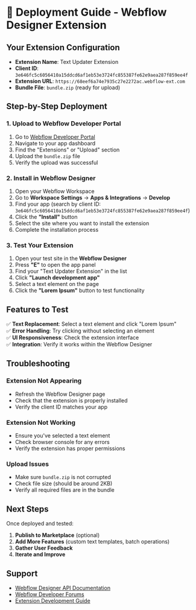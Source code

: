 # 🚀 Deployment Guide - Webflow Designer Extension

## Your Extension Configuration

- **Extension Name**: Text Updater Extension
- **Client ID**: `3e646fc5c6056410a15ddcd6af1eb53e3724fc855387fe62e9aea287f859ee4f`
- **Extension URL**: `https://68eef6a74e7935c27e2272ac.webflow-ext.com`
- **Bundle File**: `bundle.zip` (ready for upload)

## Step-by-Step Deployment

### 1. Upload to Webflow Developer Portal
1. Go to [Webflow Developer Portal](https://developers.webflow.com/)
2. Navigate to your app dashboard
3. Find the "Extensions" or "Upload" section
4. Upload the `bundle.zip` file
5. Verify the upload was successful

### 2. Install in Webflow Designer
1. Open your Webflow Workspace
2. Go to **Workspace Settings** → **Apps & Integrations** → **Develop**
3. Find your app (search by client ID: `3e646fc5c6056410a15ddcd6af1eb53e3724fc855387fe62e9aea287f859ee4f`)
4. Click the **"Install"** button
5. Select the site where you want to install the extension
6. Complete the installation process

### 3. Test Your Extension
1. Open your test site in the **Webflow Designer**
2. Press **"E"** to open the app panel
3. Find your "Text Updater Extension" in the list
4. Click **"Launch development app"**
5. Select a text element on the page
6. Click the **"Lorem Ipsum"** button to test functionality

## Features to Test

✅ **Text Replacement**: Select a text element and click "Lorem Ipsum"  
✅ **Error Handling**: Try clicking without selecting an element  
✅ **UI Responsiveness**: Check the extension interface  
✅ **Integration**: Verify it works within the Webflow Designer  

## Troubleshooting

### Extension Not Appearing
- Refresh the Webflow Designer page
- Check that the extension is properly installed
- Verify the client ID matches your app

### Extension Not Working
- Ensure you've selected a text element
- Check browser console for any errors
- Verify the extension has proper permissions

### Upload Issues
- Make sure `bundle.zip` is not corrupted
- Check file size (should be around 2KB)
- Verify all required files are in the bundle

## Next Steps

Once deployed and tested:
1. **Publish to Marketplace** (optional)
2. **Add More Features** (custom text templates, batch operations)
3. **Gather User Feedback**
4. **Iterate and Improve**

## Support

- [Webflow Designer API Documentation](https://developers.webflow.com/designer/reference/introduction)
- [Webflow Developer Forums](https://discourse.webflow.com/c/publishing-help/api/29)
- [Extension Development Guide](https://developers.webflow.com/designer/docs/creating-your-first-designer-extension)
